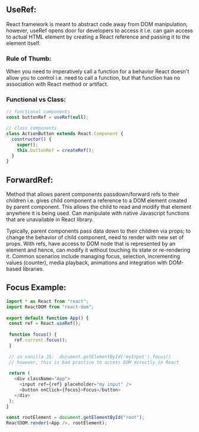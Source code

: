 ## UseRef:
React framework is meant to abstract code away from DOM manipulation; however, useRef opens door for developers to access it i.e. can gain access to actual HTML element by creating a React reference and passing it to the element itself. 

### Rule of Thumb:
When you need to imperatively call a function for a behavior React doesn't allow you to control i.e. need to call a function, but that function has no association with React method or artifact.

### Functional vs Class:
```javascript
// functional components
const buttonRef = useRef(null);

// class components
class ActionButton extends React.Component {
  cosntructor() {
    super();
    this.buttonRef = createRef();
  }
}
```

## ForwardRef:
Method that allows parent components passdown/forward refs to their children i.e. gives child component a reference to a DOM element created by parent component. This allows the child to read and modify that element anywhere it is being used. Can manipulate with native Javascript functions that are unavailable in React library. 

Typically, parent components pass data down to their children via props; to change the behavior of child component, need to render with new set of props. With refs, have access to DOM node that is represented by an element and hence, can modify it without touching its state or re-rendering it. Common scenarios include managing focus, selection, incrementing values (counter), media playback, animations and integration with DOM-based libraries.

## Focus Example:
```javascript
import * as React from "react";
import ReactDOM from "react-dom";
 
export default function App() {
 const ref = React.useRef();
 
 function focus() {
   ref.current.focus();
 }
 
 // in vanilla JS:  document.getElementById('myInput').focus()
 // however, this is bad practice to access DOM directly in React
 
 return (
   <div className="App">
     <input ref={ref} placeholder="my input" />
     <button onClick={focus}>Focus</button>
   </div>
 );
}
 
const rootElement = document.getElementById("root");
ReactDOM.render(<App />, rootElement);
```
